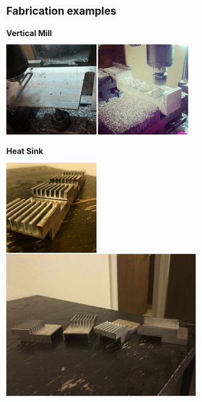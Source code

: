 # Fabrication examples

## Vertical Mill

![Alt text](./images/vertical-mill-cut-out.jpg?raw=true "Title")
![Alt text](./images/vertical-mill-face-mirror.jpg?raw=true "Title")

## Heat Sink

![Alt text](./images/heat-sink1.jpg?raw=true "Title")
![Alt text](./images/heat-sink2.jpg?raw=true "Title")
